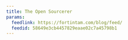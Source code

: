```yaml
---
title: The Open Sourcerer
params:
  feedlink: https://fortintam.com/blog/feed/
  feedid: 58649e3cb4457829eaae02c7a45798b1
---
```

